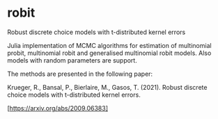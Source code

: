 # robit
Robust discrete choice models with t-distributed kernel errors

Julia implementation of MCMC algorithms for estimation of multinomial probit, multinomial robit and generalised multinomial robit models. Also models with random parameters are support.

The methods are presented in the following paper:

Krueger, R., Bansal, P., Bierlaire, M., Gasos, T. (2021). Robust discrete choice models with t-distributed kernel errors. 

[https://arxiv.org/abs/2009.06383]
